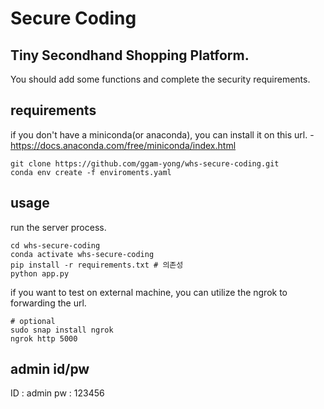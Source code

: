 # Secure Coding

## Tiny Secondhand Shopping Platform.

You should add some functions and complete the security requirements.

## requirements

if you don't have a miniconda(or anaconda), you can install it on this url. - https://docs.anaconda.com/free/miniconda/index.html

```
git clone https://github.com/ggam-yong/whs-secure-coding.git
conda env create -f enviroments.yaml
```


## usage

run the server process.

```
cd whs-secure-coding 
conda activate whs-secure-coding
pip install -r requirements.txt # 의존성
python app.py
```

if you want to test on external machine, you can utilize the ngrok to forwarding the url.
```
# optional
sudo snap install ngrok
ngrok http 5000
```

## admin id/pw
ID : admin
pw : 123456
